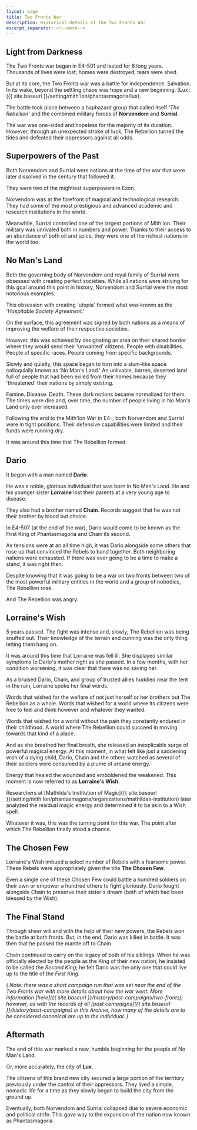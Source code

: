 ```yaml
---
layout: page
title: Two Fronts War
description: Historical details of the Two Fronts War
excerpt_separator: <!--more-->
---
```


## Light from Darkness
The Two Fronts war began in E4-501 and lasted for 6 long years. Thousands of lives were lost; homes were destroyed; tears were shed.

But at its core, the Two Fronts war was a battle for independence. Salvation. In its wake, beyond the settling chaos was hope and a new beginning. [Lux]({{ site.baseurl }}/setting/mith'lon/phantasmagoria/lux).

<!--more-->

The battle took place between a haphazard group that called itself <em>'The Rebellion'</em> and the combined military forces of <strong>Norvendom</strong> and <strong>Surrial</strong>.

The war was one-sided and hopeless for the majority of its duration. However, through an unexpected stroke of luck, The Rebellion turned the tides and defeated their oppressors against all odds.

## Superpowers of the Past
Both Norvendom and Surrial were nations at the time of the war that were later dissolved in the century that followed it.

They were two of the mightiest superpowers in Exon.

Norvendom was at the forefront of magical and technological research. They had some of the most prestigious and advanced academic and research institutions in the world.

Meanwhile, Surrial controlled one of the largest portions of Mith'lon. Their military was unrivaled both in numbers and power. Thanks to their access to an abundance of both oil and spice, they were one of the richest nations in the world too.

## No Man's Land
Both the governing body of Norvendom and royal family of Surrial were obsessed with creating perfect societies. While all nations were striving for this goal around this point in history, Norvendom and Surrial were the most notorious examples.

This obsession with creating 'utopia' formed what was known as the '<em>Hospitable Society Agreement</em>.'

On the surface, this agreement was signed by both nations as a means of improving the welfare of their respective societies.

However, this was achieved by designating an area on their shared border where they would send their 'unwanted' citizens. People with disabilities. People of specific races. People coming from specific backgrounds.

Slowly and quietly, this space began to turn into a slum-like space colloquially known as 'No Man's Land.' An unlivable, barren, deserted land full of people that had been exiled from their homes because they 'threatened' their nations by simply existing.

Famine. Disease. Death. These dark notions became normalized for them. The times were dire and, over time, the number of people living in No Man's Land only ever increased.

Following the end to the Mith'lon War<!--TODO--> in E4-<!--TODO-->, both Norvendom and Surrial were in tight positions. Their defensive capabilities were limited and their funds were running dry.

It was around this time that The Rebellion formed.

## Dario
It began with a man named <strong>Dario</strong>.

He was a noble, glorious individual that was born in No Man's Land. He and his younger sister <strong>Lorraine</strong> lost their parents at a very young age to disease.

They also had a brother named <strong>Chain</strong>. Records suggest that he was not their brother by blood but choice.

In E4-507 (at the end of the war), Dario would come to be known as the First King of Phantasmagoria and Chain its second.

As tensions were at an all time high, it was Dario alongside some others that rose up that convinced the Rebels to band together. Both neighboring nations were exhausted. If there was ever going to be a time to make a stand, it was right then.

Despite knowing that it was going to be a war on two fronts between two of the most powerful military entities in the world and a group of nobodies, The Rebellion rose.

And The Rebellion was angry.

## Lorraine's Wish
5 years passed. The fight was intense and, slowly, The Rebellion was being snuffed out. Their knowledge of the terrain and cunning was the only thing letting them hang on.

It was around this time that Lorraine was fell ill. She displayed similar symptoms to Dario's mother right as she passed. In a few months, with her condition worsening, it was clear that there was no saving her.

As a bruised Dario, Chain, and group of trusted allies huddled near the tent in the rain, Lorraine spoke her final words.

Words that wished for the welfare of not just herself or her brothers but The Rebellion as a whole. Words that wished for a world where its citizens were free to feel and think however and whatever they wanted.

Words that wished for a world without the pain they constantly endured in their childhood. A world where The Rebellion could succeed in moving towards that kind of a place.

And as she breathed her final breath, she released an inexplicable surge of powerful magical energy. At this moment, in what felt like just a saddening wish of a dying child, Dario, Chain and the others watched as several of their soldiers were consumed by a plume of arcane energy.

Energy that healed the wounded and emboldened the weakened. This moment is now referred to as <strong>Lorraine's Wish</strong>.

Researchers at [Mathilda's Institution of Magic]({{ site.baseurl }}/setting/mith'lon/phantasmagoria/organizations/mathildas-institution) later analyzed the residual magic energy and determined it to be akin to a Wish spell.

Whatever it was, this was the turning point for this war. The point after which The Rebellion finally stood a chance.

## The Chosen Few
Lorraine's Wish imbued a select number of Rebels with a fearsome power. These Rebels were appropriately given the title <strong>The Chosen Few</strong>.

Even a single one of these Chosen Few could battle a hundred soldiers on their own or empower a hundred others to fight gloriously. Dario fought alongside Chain to preserve their sister's dream (both of which had been blessed by the Wish).

## The Final Stand
Through sheer will and with the help of their new powers, the Rebels won the battle at both fronts. But, in the end, Dario was killed in battle. It was then that he passed the mantle off to Chain.

Chain continued to carry on the legacy of both of his siblings. When he was officially elected by the people as the King of their new nation, he insisted to be called the <em>Second King</em>; he felt Dario was the only one that could live up to the title of the <em>First King</em>.

<em>( Note: there was a short campaign run that was set near the end of the Two Fronts war with more details about how the war went. More information [here]({{ site.baseurl }}/history/past-campaigns/two-fronts); however, as with the records of all [past campaigns]({{ site.baseurl }}/history/past-campaigns) in this Archive, how many of the details are to be considered canonical are up to the individual. )</em>

## Aftermath
The end of this war marked a new, humble beginning for the people of No Man's Land.

Or, more accurately, the city of <strong>Lux</strong>.

The citizens of this brand new city secured a large portion of the territory previously under the control of their oppressors. They lived a simple, nomadic life for a time as they slowly began to build the city from the ground up.

Eventually, both Norvendom and Surrial collapsed due to severe economic and political strife. This gave way to the expansion of the nation now known as Phantasmagoria.
